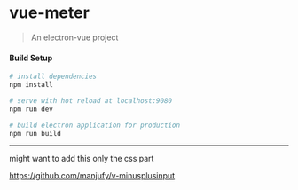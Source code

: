# vue-meter

> An electron-vue project

#### Build Setup

``` bash
# install dependencies
npm install

# serve with hot reload at localhost:9080
npm run dev

# build electron application for production
npm run build


```

---

might want to add this only the css part

https://github.com/manjufy/v-minusplusinput


